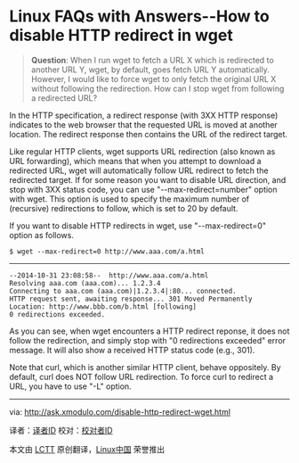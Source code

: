 Linux FAQs with Answers--How to disable HTTP redirect in wget
================================================================================
> **Question**: When I run wget to fetch a URL X which is redirected to another URL Y, wget, by default, goes fetch URL Y automatically. However, I would like to force wget to only fetch the original URL X without following the redirection. How can I stop wget from following a redirected URL? 

In the HTTP specification, a redirect response (with 3XX HTTP response) indicates to the web browser that the requested URL is moved at another location. The redirect response then contains the URL of the redirect target.

Like regular HTTP clients, wget supports URL redirection (also known as URL forwarding), which means that when you attempt to download a redirected URL, wget will automatically follow URL redirect to fetch the redirected target. If for some reason you want to disable URL direction, and stop with 3XX status code, you can use "--max-redirect=number" option with wget. This option is used to specify the maximum number of (recursive) redirections to follow, which is set to 20 by default.

If you want to disable HTTP redirects in wget, use "--max-redirect=0" option as follows.

    $ wget --max-redirect=0 http://www.aaa.com/a.html

----------

    --2014-10-31 23:08:58--  http://www.aaa.com/a.html
    Resolving aaa.com (aaa.com)... 1.2.3.4
    Connecting to aaa.com (aaa.com)|1.2.3.4|:80... connected.
    HTTP request sent, awaiting response... 301 Moved Permanently
    Location: http://www.bbb.com/b.html [following]
    0 redirections exceeded.

As you can see, when wget encounters a HTTP redirect reponse, it does not follow the redirection, and simply stop with "0 redirections exceeded" error message. It will also show a received HTTP status code (e.g., 301).

Note that curl, which is another similar HTTP client, behave oppositely. By default, curl does NOT follow URL redirection. To force curl to redirect a URL, you have to use "-L" option.

--------------------------------------------------------------------------------

via: http://ask.xmodulo.com/disable-http-redirect-wget.html

译者：[译者ID](https://github.com/译者ID)
校对：[校对者ID](https://github.com/校对者ID)

本文由 [LCTT](https://github.com/LCTT/TranslateProject) 原创翻译，[Linux中国](http://linux.cn/) 荣誉推出